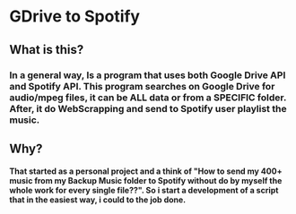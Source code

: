 # GDrive to Spotify
## What is this?
### In a general way, Is a program that uses both Google Drive API and Spotify API. This program searches on Google Drive for audio/mpeg files, it can be ALL data or from a SPECIFIC folder. After, it do WebScrapping and send to Spotify user playlist the music.

## Why?
#### That started as a personal project and a think of "How to send my 400+ music from my Backup Music folder to Spotify without do by myself the whole work for every single file??". So i start a development of a script that in the easiest way, i could to the job done.
